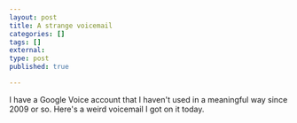 ```yaml
---
layout: post
title: A strange voicemail
categories: []
tags: []
external:
type: post
published: true

---
```


I have a Google Voice account that I haven't used in a meaningful way since 2009 or so. Here's a weird voicemail I got on it today.
